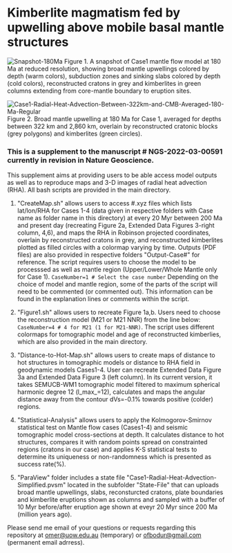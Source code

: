 # Kimberlite magmatism fed by upwelling above mobile basal mantle structures


![Snapshot-180Ma](https://user-images.githubusercontent.com/10364530/228105477-f059e80d-89d5-4dc3-b978-b3845c862098.png)
Figure 1. A snapshot of Case1 mantle flow model at 180 Ma at reduced resolution, showing broad mantle upwellings colored by depth (warm colors), subduction zones and sinking slabs colored by depth (cold colors), reconstructed cratons in grey and kimberlites in green columns extending from core-mantle boundary to eruption sites.


![Case1-Radial-Heat-Advection-Between-322km-and-CMB-Averaged-180-Ma-Regular](https://user-images.githubusercontent.com/10364530/227427540-a05fb899-b3b5-4df8-925d-ebf5fe7a36f3.png)
Figure 2. Broad mantle upwelling at 180 Ma for Case 1, averaged for depths between 322 km and 2,860 km, overlain by reconstructed cratonic blocks (grey polygons) and kimberlites (green circles).

### This is a supplement to the manuscript # NGS-2022-03-00591 currently in revision in Nature Geoscience.
 
This supplement aims at providing users to be able access model outputs as well as to reproduce maps and 3-D images of radial heat advection (RHA). All bash scripts are provided in the main directory.

1. "CreateMap.sh" allows users to access #.xyz files which lists lat/lon/RHA for Cases 1-4 (data given in respective folders with Case name as folder name in this directory) at every 20 Myr between 200 Ma and present day (recreating Figure 2a, Extended Data Figures 3-right column, 4,6), and maps the RHA in Robinson projected coordinates, overlain by reconstructed cratons in grey, and reconstructed kimberlites plotted as filled circles with a colormap varying by time. Outputs (PDF files) are also provided in respective folders "Output-Case#" for reference. The script requires users to choose the model to be processsed as well as mantle region (Upper/Lower/Whole Mantle only for Case 1). ``` CaseNumber=1 # Select the case number ``` 
    Depending on the choice of model and mantle region, some of the parts of the script will need to be commented (or commented out). This information can be found in the explanation lines or comments within the script.

2. "Figure1.sh" allows users to recreate Figure 1a,b. Users need to choose the reconstruction model (M21 or M21 NNR) from the line below: ``` CaseNumber=4 # 4 for M21 (1 for M21-NNR) ```. The script uses different colormaps for tomographic model and age of reconstructed kimberlies, which are also provided in the main directory.

3. "Distance-to-Hot-Map.sh" allows users to create maps of distance to hot structures in tomographic models or distance to RHA field in geodynamic models Cases1-4. User can recreate Extended Data Figure 3a and Extended Data Figure 3 (left column). In its current version, it takes SEMUCB-WM1 tomographic model filtered to maximum spherical harmonic degree 12 (l_max_=12), calculates and maps the angular distance away from the contour dVs=-0.1% towards positive (colder) regions. 

4. "Statistical-Analysis" allows users to apply the Kolmogorov-Smirnov statistical test on Mantle flow cases (Cases1-4) and seismic tomographic model cross-sections at depth. It calculates distance to hot structures, compares it with random points spread on constrainted regions (cratons in our case) and applies K-S statistical tests to determine its uniqueness or non-randomness which is presented as success rate(%).

5. "ParaView" folder includes a state file "Case1-Radial-Heat-Advection-Simplified.pvsm" located in the subfolder "State-File" that can uploads broad mantle upwellings, slabs, reconsturcted cratons, plate boundaries and kimberlite eruptions shown as columns and sampled with a buffer of 10 Myr before/after eruption age shown at eveyr 20 Myr since 200 Ma (million years ago).

Please send me email of your questions or requests regarding this repository at omer@uow.edu.au (temporary) or ofbodur@gmail.com (permanent email adrress). 
